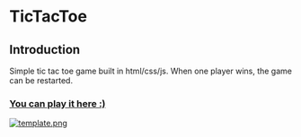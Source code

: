 # TicTacToe

## Introduction
Simple tic tac  toe game built in html/css/js.
When one player wins, the game can be restarted.

### [You can play it here :)](https://synoratska.github.io/TicTacToe)

[![template.png](https://i.postimg.cc/d3WGS652/template.png)](https://postimg.cc/30vykX5N)
